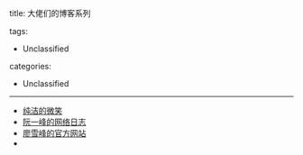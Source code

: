 title: 大佬们的博客系列

tags:
  - Unclassified

categories:
  - Unclassified

---
- [纯洁的微笑](http://www.ityouknow.com/)
- [阮一峰的网络日志](http://www.ruanyifeng.com/blog/archives.html)
- [廖雪峰的官方网站](https://www.liaoxuefeng.com/category/895882450960192)
- []()